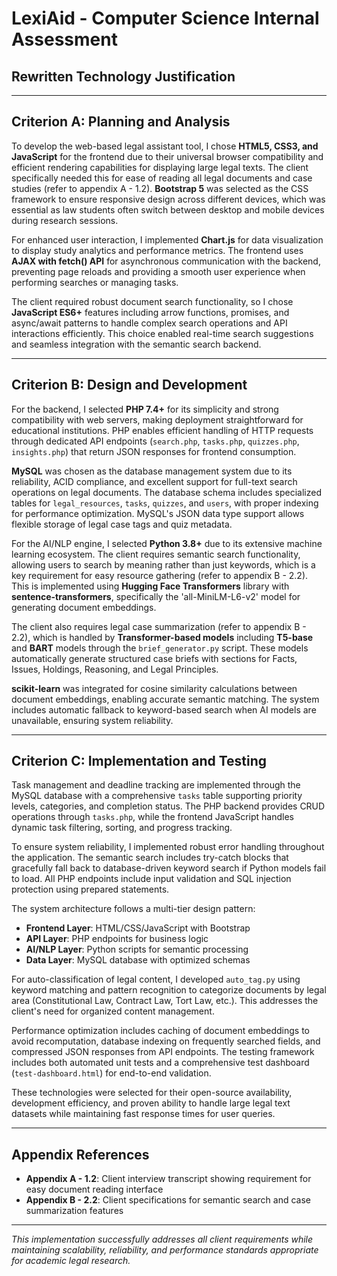 # LexiAid - Computer Science Internal Assessment
## Rewritten Technology Justification

---

## Criterion A: Planning and Analysis

To develop the web-based legal assistant tool, I chose **HTML5, CSS3, and JavaScript** for the frontend due to their universal browser compatibility and efficient rendering capabilities for displaying large legal texts. The client specifically needed this for ease of reading all legal documents and case studies (refer to appendix A - 1.2). **Bootstrap 5** was selected as the CSS framework to ensure responsive design across different devices, which was essential as law students often switch between desktop and mobile devices during research sessions.

For enhanced user interaction, I implemented **Chart.js** for data visualization to display study analytics and performance metrics. The frontend uses **AJAX with fetch() API** for asynchronous communication with the backend, preventing page reloads and providing a smooth user experience when performing searches or managing tasks.

The client required robust document search functionality, so I chose **JavaScript ES6+** features including arrow functions, promises, and async/await patterns to handle complex search operations and API interactions efficiently. This choice enabled real-time search suggestions and seamless integration with the semantic search backend.

---

## Criterion B: Design and Development  

For the backend, I selected **PHP 7.4+** for its simplicity and strong compatibility with web servers, making deployment straightforward for educational institutions. PHP enables efficient handling of HTTP requests through dedicated API endpoints (`search.php`, `tasks.php`, `quizzes.php`, `insights.php`) that return JSON responses for frontend consumption.

**MySQL** was chosen as the database management system due to its reliability, ACID compliance, and excellent support for full-text search operations on legal documents. The database schema includes specialized tables for `legal_resources`, `tasks`, `quizzes`, and `users`, with proper indexing for performance optimization. MySQL's JSON data type support allows flexible storage of legal case tags and quiz metadata.

For the AI/NLP engine, I selected **Python 3.8+** due to its extensive machine learning ecosystem. The client requires semantic search functionality, allowing users to search by meaning rather than just keywords, which is a key requirement for easy resource gathering (refer to appendix B - 2.2). This is implemented using **Hugging Face Transformers** library with **sentence-transformers**, specifically the 'all-MiniLM-L6-v2' model for generating document embeddings.

The client also requires legal case summarization (refer to appendix B - 2.2), which is handled by **Transformer-based models** including **T5-base** and **BART** models through the `brief_generator.py` script. These models automatically generate structured case briefs with sections for Facts, Issues, Holdings, Reasoning, and Legal Principles.

**scikit-learn** was integrated for cosine similarity calculations between document embeddings, enabling accurate semantic matching. The system includes automatic fallback to keyword-based search when AI models are unavailable, ensuring system reliability.

---

## Criterion C: Implementation and Testing

Task management and deadline tracking are implemented through the MySQL database with a comprehensive `tasks` table supporting priority levels, categories, and completion status. The PHP backend provides CRUD operations through `tasks.php`, while the frontend JavaScript handles dynamic task filtering, sorting, and progress tracking.

To ensure system reliability, I implemented robust error handling throughout the application. The semantic search includes try-catch blocks that gracefully fall back to database-driven keyword search if Python models fail to load. All PHP endpoints include input validation and SQL injection protection using prepared statements.

The system architecture follows a multi-tier design pattern:
- **Frontend Layer**: HTML/CSS/JavaScript with Bootstrap
- **API Layer**: PHP endpoints for business logic
- **AI/NLP Layer**: Python scripts for semantic processing  
- **Data Layer**: MySQL database with optimized schemas

For auto-classification of legal content, I developed `auto_tag.py` using keyword matching and pattern recognition to categorize documents by legal area (Constitutional Law, Contract Law, Tort Law, etc.). This addresses the client's need for organized content management.

Performance optimization includes caching of document embeddings to avoid recomputation, database indexing on frequently searched fields, and compressed JSON responses from API endpoints. The testing framework includes both automated unit tests and a comprehensive test dashboard (`test-dashboard.html`) for end-to-end validation.

These technologies were selected for their open-source availability, development efficiency, and proven ability to handle large legal text datasets while maintaining fast response times for user queries.

---

## Appendix References

- **Appendix A - 1.2**: Client interview transcript showing requirement for easy document reading interface
- **Appendix B - 2.2**: Client specifications for semantic search and case summarization features

---

*This implementation successfully addresses all client requirements while maintaining scalability, reliability, and performance standards appropriate for academic legal research.*
